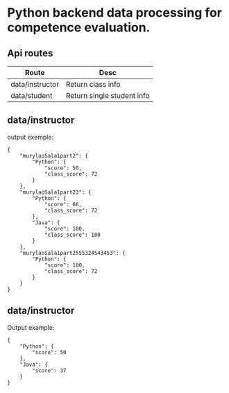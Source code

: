 # Python backend data processing for competence evaluation.




## Api routes

| Route| Desc |
| -----| ----- |
| data/instructor | Return class info |
| data/student | Return single student info |




## data/instructor
output exemple:

```
{
    "murylaoSala1part2": {
        "Python": {
            "score": 50,
            "class_score": 72
        }
    },
    "murylaoSala1part23": {
        "Python": {
            "score": 66,
            "class_score": 72
        },
        "Java": {
            "score": 100,
            "class_score": 100
        }
    },
    "murylaoSala1part2555324543453": {
        "Python": {
            "score": 100,
            "class_score": 72
        }
    }
}

```



## data/instructor
Output example:
```
{
    "Python": {
        "score": 50
    },
    "Java": {
        "score": 37
    }
}
```